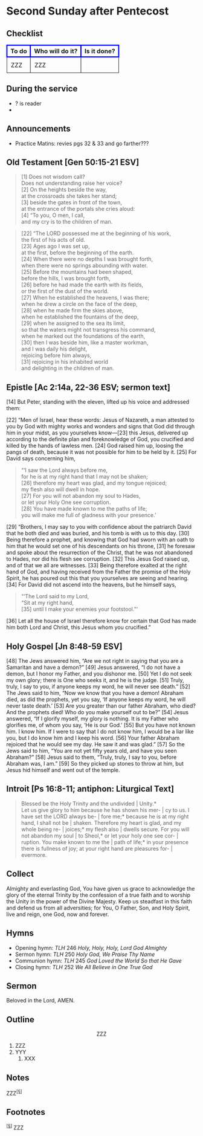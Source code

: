 <head>
<meta charset="utf-8">
<style>
th { text-align: center; font-weight: bold; vertical-align: baseline; border: 3px solid blue; }
td { border: 1px solid black; padding: 10px; }
.h { visibility: hidden; }
</style>
<title>sermon</title>
</head>

# Second Sunday after Pentecost

## Checklist

<table>
<tr>
<th>To do</th><th>Who will do it?</th><th>Is it done?</th>
</tr>
<tr>
<td>ZZZ</td><td>ZZZ</td><td></td>
</tr>
</table>

## During the service

* ? is reader
* 

## Announcements

* Practice Matins: revies pgs 32 & 33 and go farther???

## Old Testament [Gen 50:15-21 ESV]

> [1] Does not wisdom call?  
> Does not understanding raise her voice?  
> [2] On the heights beside the way,  
> at the crossroads she takes her stand;  
> [3] beside the gates in front of the town,  
> at the entrance of the portals she cries aloud:  
> [4] “To you, O men, I call,  
> and my cry is to the children of man.
	
> [22] “The LORD possessed me at the beginning of his work,  
> the first of his acts of old.  
> [23] Ages ago I was set up,  
> at the first, before the beginning of the earth.  
> [24] When there were no depths I was brought forth,  
> when there were no springs abounding with water.  
> [25] Before the mountains had been shaped,  
> before the hills, I was brought forth,  
> [26] before he had made the earth with its fields,  
> or the first of the dust of the world.  
> [27] When he established the heavens, I was there;  
> when he drew a circle on the face of the deep,  
> [28] when he made firm the skies above,  
> when he established the fountains of the deep,  
> [29] when he assigned to the sea its limit,  
> so that the waters might not transgress his command,  
> when he marked out the foundations of the earth,  
> [30] then I was beside him, like a master workman,  
> and I was daily his delight,  
> rejoicing before him always,  
> [31] rejoicing in his inhabited world  
> and delighting in the children of man.
	
## Epistle [Ac 2:14a, 22-36 ESV; sermon text]

[14] But Peter, standing with the eleven, lifted up his voice and addressed them:

[22] “Men of Israel, hear these words: Jesus of Nazareth, a man attested to you by God with mighty works and wonders and signs that God did through him in your midst, as you yourselves know—[23] this Jesus, delivered up according to the definite plan and foreknowledge of God, you crucified and killed by the hands of lawless men. [24] God raised him up, loosing the pangs of death, because it was not possible for him to be held by it. [25] For David says concerning him,

> “‘I saw the Lord always before me,  
> for he is at my right hand that I may not be shaken;  
> [26] therefore my heart was glad, and my tongue rejoiced;  
> my flesh also will dwell in hope.  
> [27] For you will not abandon my soul to Hades,  
> or let your Holy One see corruption.  
> [28] You have made known to me the paths of life;  
> you will make me full of gladness with your presence.’

[29] “Brothers, I may say to you with confidence about the patriarch David that he both died and was buried, and his tomb is with us to this day. [30] Being therefore a prophet, and knowing that God had sworn with an oath to him that he would set one of his descendants on his throne, [31] he foresaw and spoke about the resurrection of the Christ, that he was not abandoned to Hades, nor did his flesh see corruption. [32] This Jesus God raised up, and of that we all are witnesses. [33] Being therefore exalted at the right hand of God, and having received from the Father the promise of the Holy Spirit, he has poured out this that you yourselves are seeing and hearing. [34] For David did not ascend into the heavens, but he himself says,

> “‘The Lord said to my Lord,  
> “Sit at my right hand,  
> [35] 	until I make your enemies your footstool.”’

[36] Let all the house of Israel therefore know for certain that God has made him both Lord and Christ, this Jesus whom you crucified.”

## Holy Gospel [Jn 8:48-59 ESV]

[48] The Jews answered him, “Are we not right in saying that you are a Samaritan and have a demon?” [49] Jesus answered, “I do not have a demon, but I honor my Father, and you dishonor me. [50] Yet I do not seek my own glory; there is One who seeks it, and he is the judge. [51] Truly, truly, I say to you, if anyone keeps my word, he will never see death.” [52] The Jews said to him, “Now we know that you have a demon! Abraham died, as did the prophets, yet you say, ‘If anyone keeps my word, he will never taste death.’ [53] Are you greater than our father Abraham, who died? And the prophets died! Who do you make yourself out to be?” [54] Jesus answered, “If I glorify myself, my glory is nothing. It is my Father who glorifies me, of whom you say, ‘He is our God.’ [55] But you have not known him. I know him. If I were to say that I do not know him, I would be a liar like you, but I do know him and I keep his word. [56] Your father Abraham rejoiced that he would see my day. He saw it and was glad.” [57] So the Jews said to him, “You are not yet fifty years old, and have you seen Abraham?” [58] Jesus said to them, “Truly, truly, I say to you, before Abraham was, I am.” [59] So they picked up stones to throw at him, but Jesus hid himself and went out of the temple.

## Introit [Ps 16:8-11; antiphon: Liturgical Text]

> Blessed be the Holy Trinity and the undivided | Unity.*  
> Let us give glory to him because he has shown his mer- | cy to us. 
> I have set the LORD always be- | fore me;*
> because he is at my right hand, I shall not be | shaken.
> Therefore my heart is glad, and my whole being re- | joices;*
> my flesh also | dwells secure.
> For you will not abandon my soul | to Sheol,*
> or let your holy one see cor- | ruption.
> You make known to me the | path of life;*
> in your presence there is fullness of joy; at your right hand are pleasures for- | evermore.


## Collect

Almighty and everlasting God,
You have given us grace
to acknowledge the glory of the eternal Trinity
by the confession of a true faith
and to worship the Unity in the power of the Divine Majesty.
Keep us steadfast in this faith
and defend us from all adversities;
for You, O Father, Son, and Holy Spirit, live and reign,
one God, now and forever.

## Hymns

* Opening hymn: _TLH_ 246 _Holy, Holy, Holy, Lord God Almighty_
* Sermon hymn: _TLH_ 250 _Holy God, We Praise Thy Name_
* Communion hymn: _TLH_ 245 _God Loved the World So that He Gave_
* Closing hymn: _TLH_ 252 _We All Believe in One True God_

## Sermon

Beloved in the Lord, AMEN.

## Outline

<center>ZZZ</center>

1. ZZZ
1. YYY
    1. XXX

## Notes


ZZZ<sup>[<a name="id0002" href="#ftn.id0002">§</a>]</sup>

## Footnotes

<sup>[<a name="ftn.id0002" href="#id0002">§</a>]</sup>
ZZZ
